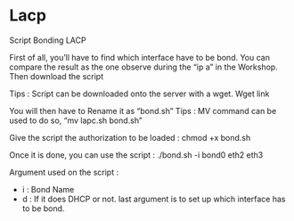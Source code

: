 # Lacp


Script Bonding LACP

First of all, you’ll have to find which interface have to be bond.
You can compare the result as the one observe during the “ip a” in the Workshop.
Then download the script

Tips : Script can be downloaded onto the server with a wget.
Wget link

You will then have to Rename it as “bond.sh” 
Tips : MV command can be used to do so, 
“mv lapc.sh bond.sh” 

Give the script the authorization to be loaded :
chmod +x bond.sh

Once it is done, you can use the script : 
./bond.sh  -i bond0 eth2 eth3

Argument used on the script : 
- i : Bond Name 
- d : If it does DHCP or not.
last argument is to set up which interface has to be bond.
